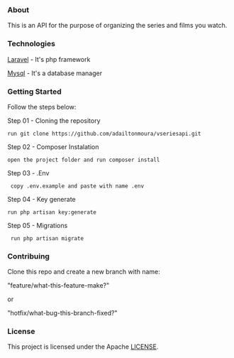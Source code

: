 ### About

This is an API for the purpose of organizing the series and films you watch.

### Technologies

[Laravel](https://laravel.com/docs) - It's php framework 

[Mysql](https://www.mysql.com/) - It's a database manager

### Getting Started

Follow the steps below:

Step 01 - Cloning the repository

```run git clone https://github.com/adailtonmoura/vseriesapi.git ```

Step 02 - Composer Instalation

```open the project folder and run composer install ```
    
Step 03 - .Env

``` copy .env.example and paste with name .env```

Step 04 - Key generate

```run php artisan key:generate```

Step 05 - Migrations

``` run php artisan migrate```

### Contribuing

Clone this repo and create a new branch with name:

"feature/what-this-feature-make?"

or

"hotfix/what-bug-this-branch-fixed?"

### License

This project is licensed under the Apache [LICENSE](https://github.com/adailtonmoura/vseriesapi/blob/main/LICENSE).
